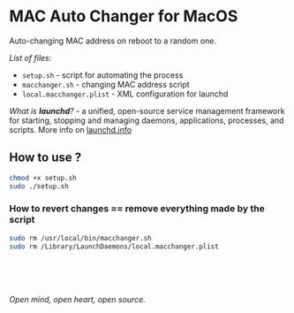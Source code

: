 # MAC Auto Changer for MacOS
Auto-changing MAC address on reboot to a random one.</br>

*List of files:*
- `setup.sh` - script for automating the process</br>
- `macchanger.sh` - changing MAC address script</br>
- `local.macchanger.plist` - XML configuration for launchd</br>

*What is **launchd**?* - a unified, open-source service management framework for starting, stopping and managing daemons, applications, processes, and scripts. More info on [launchd.info](https://www.launchd.info/)

## How to use ?
```sh
chmod +x setup.sh
sudo ./setup.sh
```

### How to revert changes == remove everything made by the script
```sh
sudo rm /usr/local/bin/macchanger.sh
sudo rm /Library/LaunchDaemons/local.macchanger.plist
```

</br>
</br>
</br>

*Open mind, open heart, open source.*
